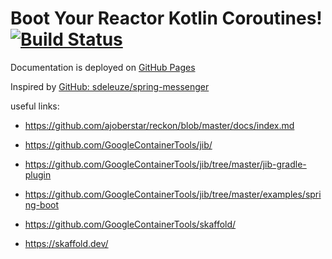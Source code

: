# Boot Your Reactor Kotlin Coroutines! [![Build Status](https://travis-ci.org/daggerok/boot-your-reactor-kotlin-coroutines.svg?branch=master)](https://travis-ci.org/daggerok/boot-your-reactor-kotlin-coroutines)

Documentation is deployed on [GitHub Pages](https://daggerok.github.io/boot-your-reactor-kotlin-coroutines/)

Inspired by [GitHub: sdeleuze/spring-messenger](https://github.com/sdeleuze/spring-messenger)

useful links:

* https://github.com/ajoberstar/reckon/blob/master/docs/index.md

* https://github.com/GoogleContainerTools/jib/
* https://github.com/GoogleContainerTools/jib/tree/master/jib-gradle-plugin
* https://github.com/GoogleContainerTools/jib/tree/master/examples/spring-boot

* https://github.com/GoogleContainerTools/skaffold/
* https://skaffold.dev/
